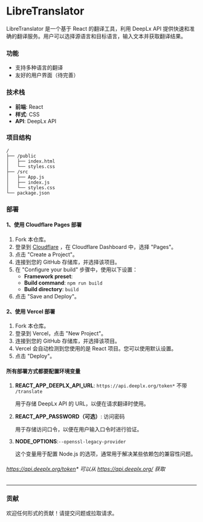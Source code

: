 
# LibreTranslator

LibreTranslator 是一个基于 React 的翻译工具，利用 DeepLx API 提供快速和准确的翻译服务。用户可以选择源语言和目标语言，输入文本并获取翻译结果。

### 功能

- 支持多种语言的翻译
- 友好的用户界面（待完善）

### 技术栈

- **前端**: React
- **样式**: CSS
- **API**: DeepLx API

### 项目结构

```
/
├── /public
│   ├── index.html
│   └── styles.css
├── /src
│   ├── App.js
│   ├── index.js
│   └── styles.css
└── package.json
```



### 部署

#### 1、使用 Cloudflare Pages 部署

1. Fork 本仓库。
2. 登录到 [Cloudflare](https://www.cloudflare.com/) ，在 Cloudflare Dashboard 中，选择 "Pages"。
3. 点击 "Create a Project"。
4. 连接到您的 GitHub 存储库，并选择该项目。
5. 在 "Configure your build" 步骤中，使用以下设置：
   - **Framework preset**: 
   - **Build command**: `npm run build`
   - **Build directory**: `build`
6. 点击 "Save and Deploy"。

#### 2、使用 Vercel 部署

1. Fork 本仓库。
2. 登录到 Vercel，点击 "New Project"。
3. 连接到您的 GitHub 存储库，并选择该项目。
4. Vercel 会自动检测到您使用的是 React 项目。您可以使用默认设置。
5. 点击 "Deploy"。

#### 所有部署方式都要配置环境变量

1. **REACT_APP_DEEPLX_API_URL**: `https://api.deeplx.org/token*`  不带 `/translate`

   用于存储 DeepLx API 的 URL，以便在请求翻译时使用。

2. **REACT_APP_PASSWORD（可选）**: 访问密码

   用于存储访问口令，以便在用户输入口令时进行验证。

3. **NODE_OPTIONS**:`--openssl-legacy-provider`   

   这个变量用于配置 Node.js 的选项，通常用于解决某些依赖包的兼容性问题。

###### https://api.deeplx.org/token* 可以从 https://api.deeplx.org/ 获取

---

### 贡献

欢迎任何形式的贡献！请提交问题或拉取请求。
